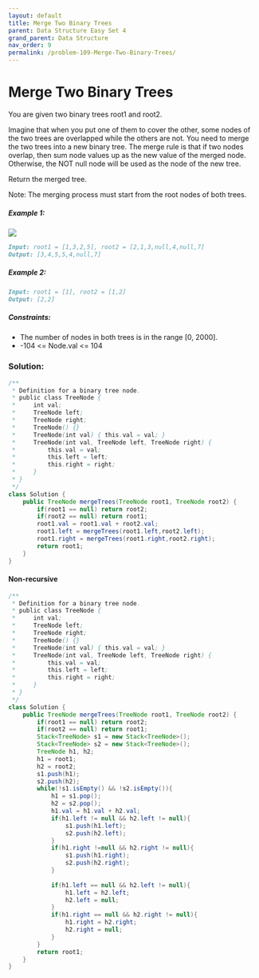 ```yaml
---
layout: default
title: Merge Two Binary Trees
parent: Data Structure Easy Set 4
grand_parent: Data Structure
nav_order: 9
permalink: /problem-109-Merge-Two-Binary-Trees/
---
```

# Merge Two Binary Trees

You are given two binary trees root1 and root2.

Imagine that when you put one of them to cover the other, some nodes of the two trees are overlapped while the others are not. You need to merge the two trees into a new binary tree. The merge rule is that if two nodes overlap, then sum node values up as the new value of the merged node. Otherwise, the NOT null node will be used as the node of the new tree.

Return the merged tree.

Note: The merging process must start from the root nodes of both trees.

##### Example 1:
![](../../assets/images/ds/merge.jpeg)
```markdown
Input: root1 = [1,3,2,5], root2 = [2,1,3,null,4,null,7]
Output: [3,4,5,5,4,null,7]
```
##### Example 2:
```markdown
Input: root1 = [1], root2 = [1,2]
Output: [2,2]
```
##### Constraints:
* The number of nodes in both trees is in the range [0, 2000].
* -104 <= Node.val <= 104

### Solution:
```java
/**
 * Definition for a binary tree node.
 * public class TreeNode {
 *     int val;
 *     TreeNode left;
 *     TreeNode right;
 *     TreeNode() {}
 *     TreeNode(int val) { this.val = val; }
 *     TreeNode(int val, TreeNode left, TreeNode right) {
 *         this.val = val;
 *         this.left = left;
 *         this.right = right;
 *     }
 * }
 */
class Solution {
    public TreeNode mergeTrees(TreeNode root1, TreeNode root2) {
        if(root1 == null) return root2;
        if(root2 == null) return root1;
        root1.val = root1.val + root2.val;
        root1.left = mergeTrees(root1.left,root2.left);
        root1.right = mergeTrees(root1.right,root2.right);
        return root1;
    }
}
```
#### Non-recursive
```java
/**
 * Definition for a binary tree node.
 * public class TreeNode {
 *     int val;
 *     TreeNode left;
 *     TreeNode right;
 *     TreeNode() {}
 *     TreeNode(int val) { this.val = val; }
 *     TreeNode(int val, TreeNode left, TreeNode right) {
 *         this.val = val;
 *         this.left = left;
 *         this.right = right;
 *     }
 * }
 */
class Solution {
    public TreeNode mergeTrees(TreeNode root1, TreeNode root2) {
        if(root1 == null) return root2;
        if(root2 == null) return root1;
        Stack<TreeNode> s1 = new Stack<TreeNode>();
        Stack<TreeNode> s2 = new Stack<TreeNode>();
        TreeNode h1, h2;
        h1 = root1;
        h2 = root2;
        s1.push(h1);
        s2.push(h2);
        while(!s1.isEmpty() && !s2.isEmpty()){
            h1 = s1.pop();
            h2 = s2.pop();
            h1.val = h1.val + h2.val;
            if(h1.left != null && h2.left != null){
                s1.push(h1.left);
                s2.push(h2.left);
            }
            if(h1.right !=null && h2.right != null){
                s1.push(h1.right);
                s2.push(h2.right);
            }
            
            if(h1.left == null && h2.left != null){
                h1.left = h2.left;
                h2.left = null;
            }
            if(h1.right == null && h2.right != null){
                h1.right = h2.right;
                h2.right = null;
            }
        }
        return root1;
    }
}
```


